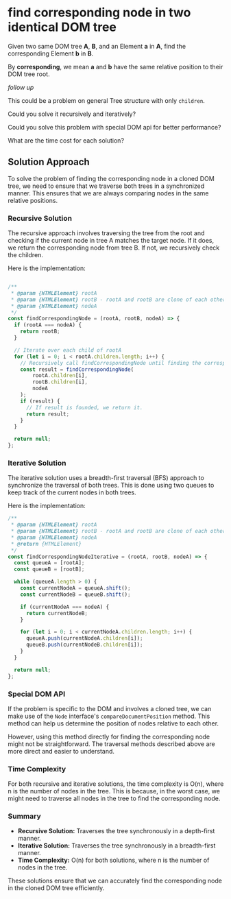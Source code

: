 # find corresponding node in two identical DOM tree

Given two same DOM tree **A**, **B**, and an Element **a** in **A**, find the corresponding Element **b** in **B**.

By **corresponding**, we mean **a** and **b** have the same relative position to their DOM tree root.

*follow up*

This could be a problem on general Tree structure with only `children`.

Could you solve it recursively and iteratively?

Could you solve this problem with special DOM api for better performance?

What are the time cost for each solution?

## Solution Approach

To solve the problem of finding the corresponding node in a cloned DOM tree, we need to ensure that we traverse both trees in a synchronized manner. This ensures that we are always comparing nodes in the same relative positions.

### Recursive Solution

The recursive approach involves traversing the tree from the root and checking if the current node in tree A matches the target node. If it does, we return the corresponding node from tree B. If not, we recursively check the children.

Here is the implementation:

```js

/**
 * @param {HTMLElement} rootA
 * @param {HTMLElement} rootB - rootA and rootB are clone of each other
 * @param {HTMLElement} nodeA
 */
const findCorrespondingNode = (rootA, rootB, nodeA) => {
  if (rootA === nodeA) {
    return rootB;
  }

  // Iterate over each child of rootA
  for (let i = 0; i < rootA.children.length; i++) {
    // Recursively call findCorrespondingNode until finding the corresponding rootB.
    const result = findCorrespondingNode(
        rootA.children[i], 
        rootB.children[i], 
        nodeA
    );
    if (result) {
      // If result is founded, we return it.
      return result;
    }
  }

  return null;
};
```

### Iterative Solution

The iterative solution uses a breadth-first traversal (BFS) approach to synchronize the traversal of both trees. This is done using two queues to keep track of the current nodes in both trees.

Here is the implementation:

```js
/**
 * @param {HTMLElement} rootA
 * @param {HTMLElement} rootB - rootA and rootB are clone of each other
 * @param {HTMLElement} nodeA
 * @return {HTMLElement}
 */
const findCorrespondingNodeIterative = (rootA, rootB, nodeA) => {
  const queueA = [rootA];
  const queueB = [rootB];

  while (queueA.length > 0) {
    const currentNodeA = queueA.shift();
    const currentNodeB = queueB.shift();

    if (currentNodeA === nodeA) {
      return currentNodeB;
    }

    for (let i = 0; i < currentNodeA.children.length; i++) {
      queueA.push(currentNodeA.children[i]);
      queueB.push(currentNodeB.children[i]);
    }
  }

  return null;
};
```

### Special DOM API

If the problem is specific to the DOM and involves a cloned tree, we can make use of the `Node` interface's `compareDocumentPosition` method. This method can help us determine the position of nodes relative to each other.

However, using this method directly for finding the corresponding node might not be straightforward. The traversal methods described above are more direct and easier to understand.

### Time Complexity

For both recursive and iterative solutions, the time complexity is O(n), where n is the number of nodes in the tree. This is because, in the worst case, we might need to traverse all nodes in the tree to find the corresponding node.

### Summary

- **Recursive Solution:** Traverses the tree synchronously in a depth-first manner.
- **Iterative Solution:** Traverses the tree synchronously in a breadth-first manner.
- **Time Complexity:** O(n) for both solutions, where n is the number of nodes in the tree.

These solutions ensure that we can accurately find the corresponding node in the cloned DOM tree efficiently.